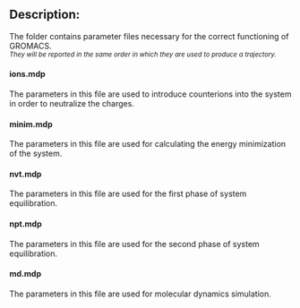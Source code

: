 ## Description:
The folder contains parameter files necessary for the correct functioning of GROMACS.  
<sup> _They will be reported in the same order in which they are used to produce a trajectory._ </sup>
#### ions.mdp
The parameters in this file are used to introduce counterions into the system in order to neutralize the charges.
#### minim.mdp
The parameters in this file are used for calculating the energy minimization of the system.
#### nvt.mdp
The parameters in this file are used for the first phase of system equilibration.
#### npt.mdp
The parameters in this file are used for the second phase of system equilibration.
#### md.mdp
The parameters in this file are used for molecular dynamics simulation.
